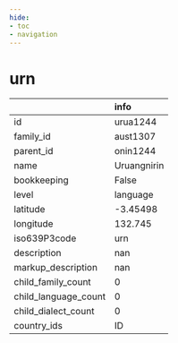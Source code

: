 ```yaml
---
hide:
- toc
- navigation
---
```

# urn
|                      | info        |
|:---------------------|:------------|
| id                   | urua1244    |
| family_id            | aust1307    |
| parent_id            | onin1244    |
| name                 | Uruangnirin |
| bookkeeping          | False       |
| level                | language    |
| latitude             | -3.45498    |
| longitude            | 132.745     |
| iso639P3code         | urn         |
| description          | nan         |
| markup_description   | nan         |
| child_family_count   | 0           |
| child_language_count | 0           |
| child_dialect_count  | 0           |
| country_ids          | ID          |